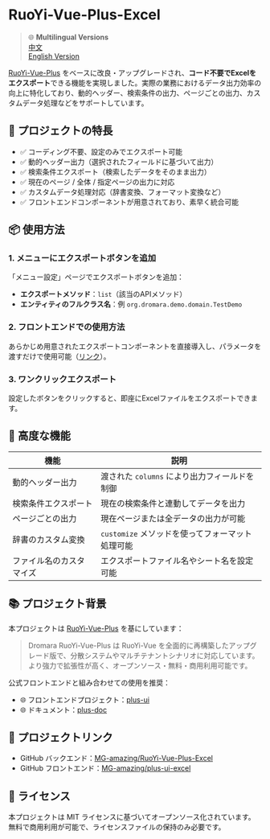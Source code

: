 
# RuoYi-Vue-Plus-Excel
> 🌐 **Multilingual Versions**  
>  [中文](../README.md)  
>  [English Version](RuoYi-Vue-Plus-Excel-en.md)

[RuoYi-Vue-Plus](https://gitee.com/dromara/RuoYi-Vue-Plus) をベースに改良・アップグレードされ、**コード不要でExcelをエクスポート**できる機能を実現しました。実際の業務におけるデータ出力効率の向上に特化しており、動的ヘッダー、検索条件の出力、ページごとの出力、カスタムデータ処理などをサポートしています。

## 🌟 プロジェクトの特長

- ✅ コーディング不要、設定のみでエクスポート可能  
- ✅ 動的ヘッダー出力（選択されたフィールドに基づいて出力）  
- ✅ 検索条件エクスポート（検索したデータをそのまま出力）  
- ✅ 現在のページ / 全体 / 指定ページの出力に対応  
- ✅ カスタムデータ処理対応（辞書変換、フォーマット変換など）  
- ✅ フロントエンドコンポーネントが用意されており、素早く統合可能  

## 📦 使用方法

### 1. メニューにエクスポートボタンを追加

「メニュー設定」ページでエクスポートボタンを追加：

- **エクスポートメソッド**：`list`（該当のAPIメソッド）  
- **エンティティのフルクラス名**：例 `org.dromara.demo.domain.TestDemo`

### 2. フロントエンドでの使用方法

あらかじめ用意されたエクスポートコンポーネントを直接導入し、パラメータを渡すだけで使用可能（[リンク](https://github.com/MG-amazing/plus-ui-excel)）。

### 3. ワンクリックエクスポート

設定したボタンをクリックすると、即座にExcelファイルをエクスポートできます。

## 🧩 高度な機能

| 機能                     | 説明 |
|--------------------------|------|
| 動的ヘッダー出力         | 渡された `columns` により出力フィールドを制御 |
| 検索条件エクスポート     | 現在の検索条件と連動してデータを出力 |
| ページごとの出力         | 現在ページまたは全データの出力が可能 |
| 辞書のカスタム変換       | `customize` メソッドを使ってフォーマット処理可能 |
| ファイル名のカスタマイズ | エクスポートファイル名やシート名を設定可能 |

## 📚 プロジェクト背景

本プロジェクトは [RuoYi-Vue-Plus](https://gitee.com/dromara/RuoYi-Vue-Plus) を基にしています：

> Dromara RuoYi-Vue-Plus は RuoYi-Vue を全面的に再構築したアップグレード版で、分散システムやマルチテナントシナリオに対応しています。より強力で拡張性が高く、オープンソース・無料・商用利用可能です。

公式フロントエンドと組み合わせての使用を推奨：

- 🌐 フロントエンドプロジェクト：[plus-ui](https://gitee.com/JavaLionLi/plus-ui)  
- 🌐 ドキュメント：[plus-doc](https://plus-doc.dromara.org)

## 🔗 プロジェクトリンク

- GitHub バックエンド：[MG-amazing/RuoYi-Vue-Plus-Excel](https://github.com/MG-amazing/RuoYi-Vue-Plus-Excel)  
- GitHub フロントエンド：[MG-amazing/plus-ui-excel](https://github.com/MG-amazing/plus-ui-excel)

## 📝 ライセンス

本プロジェクトは MIT ライセンスに基づいてオープンソース化されています。無料で商用利用が可能で、ライセンスファイルの保持のみ必要です。
